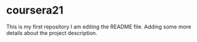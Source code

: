 # coursera21
This is my first repository
I am editing the README file. Adding some more details about the project description.
